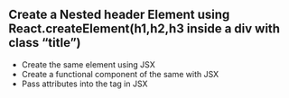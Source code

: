 ## Create a Nested header Element using React.createElement(h1,h2,h3 inside a div with class “title”)

- Create the same element using JSX
- Create a functional component of the same with JSX
- Pass attributes into the tag in JSX
